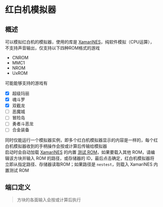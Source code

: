 <script setup>
import ElectricConnection from "../../../components/ElectricElement/ElectricConnection";
import ElectricConnectorType from "../../../components/ElectricElement/ElectricConnectorType";
import ElectricConnectorDirection from "../../../components/ElectricElement/ElectricConnectorDirection";
import ElectricConnectionDisplayMode from "../../../components/ElectricElement/ElectricConnectionDisplayMode";
import IOPort from "../../../components/ElectricElement/IOPort";
import ElectricElement from "../../../components/ElectricElement/ElectricElement.vue";

let connections = [
    new ElectricConnection(ElectricConnectorDirection.All, ElectricConnectorType.Input, ElectricConnectionDisplayMode.StartAndEnd, [
        new IOPort(1, 1, "电源", "0 为关闭，1 为开启"),
        new IOPort(2, 2, "重置", "0 为不重置，1 为执行重置；如一直为 1，会不停重置"),
        new IOPort(3, 4, "旋转", "0 为正位，1 为顺时针旋转 90 度，2、3 同理"),
        new IOPort(5, 8, "空", "无作用"),
        new IOPort(9, 16, "手柄 1", "从高位到低位分别对应：`→` `←` `↓` `↑` `Start` `Select` `B` `A`"),
        new IOPort(17, 24, "手柄 2", "无作用，因为 [XamariNES](https://github.com/enusbaum/XamariNES) 尚未支持多手柄"),
        new IOPort(25, 31, "缩放", "0、1 为 1 个方块大，2 为 2 个方块大，最大 128 方块大"),
        new IOPort(32, 32, "空", "无作用")
    ])
];
</script>

# 红白机模拟器

## 概述

可以模拟红白机的模拟器，使用的库是 [XamariNES](https://github.com/enusbaum/XamariNES)，纯软件模拟（CPU运算），不支持声音输出，仅支持以下四种ROM格式的游戏

* CNROM
* MMC1
* NROM
* UxROM

可能能够支持的游戏有

* [x] 超级玛丽
* [x] 魂斗罗
* [x] 双截龙
* [ ] 恶魔城
* [ ] 冒险岛
* [ ] 勇者斗恶龙
* [ ] 合金装备

同时仅能运行一个模拟器实例，即多个红白机模拟器显示的内容是一样的，每个红白机模拟器收到的手柄操作会按或计算后传输给模拟器  
启动时会自动加载 [XamariNES](https://github.com/enusbaum/XamariNES) 的内置 [测试 ROM](https://github.com/enusbaum/XamariNES/blob/master/XamariNES.UI/XamariNES.UI.App/Resources/roms/nestest.nes)，如果要载入其他 ROM，请编辑该方块并输入 ROM 的路径，或存储器的 ID，最后点击确定，红白机模拟器将立即从指定路径、存储器读取ROM；如果路径是 `nestest`，则载入 XamariNES 内置测试 ROM

## 端口定义

> 方块的各面输入会按或计算后执行

<ElectricElement imgAltPrefix="红白机模拟器" :connections="connections" imgSrc="/images/expand/GVNesEmulatorBlock.png"/>